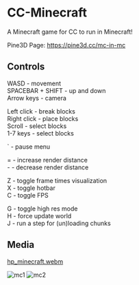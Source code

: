 # CC-Minecraft
A Minecraft game for CC to run in Minecraft!

Pine3D Page: https://pine3d.cc/mc-in-mc

## Controls

WASD \- movement  
SPACEBAR \+ SHIFT \- up and down  
Arrow keys \- camera

Left click \- break blocks  
Right click \- place blocks  
Scroll \- select blocks  
1-7 keys \- select blocks

\` \- pause menu

\= \- increase render distance  
\- \- decrease render distance

Z \- toggle frame times visualization  
X \- toggle hotbar  
C \- toggle FPS

G \- toggle high res mode  
H \- force update world  
J \- run a step for (un)loading chunks

## Media

[hp_minecraft.webm](https://user-images.githubusercontent.com/36447113/207623952-8f1bedf0-c8e5-434f-a230-71eb0e560f68.webm)

![mc1](https://user-images.githubusercontent.com/36447113/207623966-5bc7c2e1-4a10-4493-9f4f-71154a51778e.png)
![mc2](https://user-images.githubusercontent.com/36447113/207623980-511d7097-13d1-443a-96bc-2ee3182dc54a.png)
